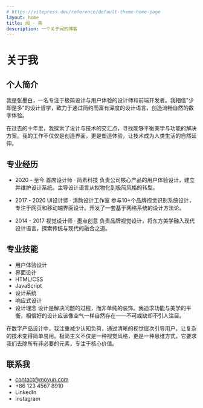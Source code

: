 ```yaml
---
# https://vitepress.dev/reference/default-theme-home-page
layout: home
title: 闻 · 斋
description: 一个关于闻的博客
---
```


# 关于我

## 个人简介

我是张墨白，一名专注于极简设计与用户体验的设计师和前端开发者。我相信"少即是多"的设计哲学，致力于通过简约而富有深度的设计语言，创造流畅自然的数字体验。

在过去的十年里，我探索了设计与技术的交汇点，寻找能够平衡美学与功能的解决方案。我的工作不仅仅是创造界面，更是塑造体验，让技术成为人类生活的自然延伸。

## 专业经历

- 2020 - 至今
  首席设计师 · 简素科技
  负责公司核心产品的用户体验设计，建立并维护设计系统。主导设计语言从拟物化到极简风格的转型。

- 2017 - 2020
  UI设计师 · 清韵设计工作室
  参与10+个品牌视觉识别系统设计，专注于网页和移动端界面设计。开发了一套基于网格系统的设计方法论。

- 2014 - 2017
  视觉设计师 · 墨点创意
  负责品牌视觉设计，将东方美学融入现代设计语言，探索传统与现代的融合之道。

## 专业技能

- 用户体验设计
- 界面设计
- HTML/CSS
- JavaScript
- 设计系统
- 响应式设计
- 设计理念
  设计是解决问题的过程，而非单纯的装饰。我追求功能与美学的平衡，相信好的设计应该像空气一样自然存在——不可或缺却不引人注目。

在数字产品设计中，我注重减少认知负荷，通过清晰的视觉层次引导用户，让复杂的技术变得简单易用。极简主义不仅是一种视觉风格，更是一种思维方式，它要求我们去除所有非必要的元素，专注于核心价值。

## 联系我

- contact@moyun.com
- +86 123 4567 8910
- LinkedIn
- Instagram

